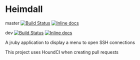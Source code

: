 Heimdall
========

master
[![Build Status](https://travis-ci.org/mikecanann/Heimdall.svg?branch=master)](https://travis-ci.org/mikecanann/Heimdall)
[![Inline docs](http://inch-ci.org/github/mikecanann/Heimdall.png?branch=master)](http://inch-ci.org/github/mikecanann/Heimdall)

dev
[![Build Status](https://travis-ci.org/mikecanann/Heimdall.svg?branch=dev)](https://travis-ci.org/mikecanann/Heimdall)
[![Inline docs](http://inch-ci.org/github/mikecanann/Heimdall.png?branch=dev)](http://inch-ci.org/github/mikecanann/Heimdall)



A jruby application to display a menu to open SSH connections 

This project uses HoundCI when creating pull requests
